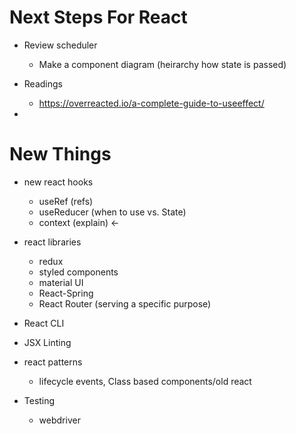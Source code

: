 # Next Steps For React

- Review scheduler
  - Make a component diagram (heirarchy how state is passed)

- Readings 
  - https://overreacted.io/a-complete-guide-to-useeffect/

- 


# New Things

- new react hooks
  - useRef (refs)
  - useReducer (when to use vs. State)
  - context (explain) <- 

- react libraries
  - redux
  - styled components 
  - material UI
  - React-Spring
  - React Router 
  (serving a specific purpose)

- React CLI

- JSX Linting

- react patterns
  - lifecycle events, Class based components/old react


- Testing 
  - webdriver



